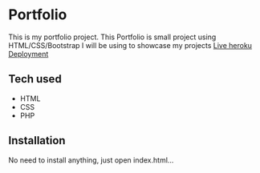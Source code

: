 # Portfolio
This is my portfolio project.
This   Portfolio is small project using HTML/CSS/Bootstrap I will be using  to showcase my projects
[Live heroku Deployment](https://jaymes-portfolio.jaymesaj434.repl.co/)
## Tech used
* HTML
* CSS
* PHP

## Installation
No need to install anything, just open index.html...

